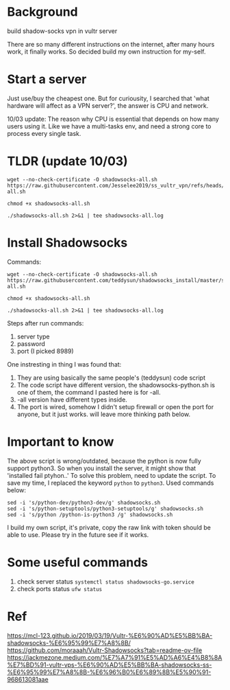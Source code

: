 # Background
build shadow-socks vpn in vultr server

There are so many different instructions on the internet, after many hours work, it finally works. So decided build my own instruction for my-self.

# Start a server
Just use/buy the cheapest one. But for curiousity, I searched that 'what hardware will affect as a VPN server?', the answer is CPU and network.

10/03 update: 
The reason why CPU is essential that depends on how many users using it. Like we have a multi-tasks env, and need a strong core to process every single task.

# TLDR (update 10/03)
```
wget --no-check-certificate -O shadowsocks-all.sh https://raw.githubusercontent.com/Jesselee2019/ss_vultr_vpn/refs/heads/main/shadowsocks-all.sh

chmod +x shadowsocks-all.sh

./shadowsocks-all.sh 2>&1 | tee shadowsocks-all.log
```

# Install Shadowsocks
Commands:
```
wget --no-check-certificate -O shadowsocks-all.sh https://raw.githubusercontent.com/teddysun/shadowsocks_install/master/shadowsocks-all.sh

chmod +x shadowsocks-all.sh

./shadowsocks-all.sh 2>&1 | tee shadowsocks-all.log
```

Steps after run commands:
1. server type
2. password
3. port (I picked 8989)

One instresting in thing I was found that:
1. They are using basically the same people's (teddysun) code script
2. The code script have different version, the shadowsocks-python.sh is one of them, the command I pasted here is for -all.
3. -all version have different types inside.
4. The port is wired, somehow I didn't setup firewall or open the port for anyone, but it just works. will leave more thinking path below.

# Important to know
The above script is wrong/outdated, because the python is now fully support python3. So when you install the server, it might show that 'installed fail ptyhon..'
To solve this problem, need to update the script. To save my time, I replaced the keyword `python` to `python3`.
Used commands below:
```
sed -i 's/python-dev/python3-dev/g' shadowsocks.sh
sed -i 's/python-setuptools/python3-setuptools/g' shadowsocks.sh
sed -i 's/python /python-is-python3 /g' shadowsocks.sh
```

I build my own script, it's private, copy the raw link with token should be able to use. Please try in the future see if it works.

# Some useful commands
1. check server status
   `systemctl status shadowsocks-go.service`
2. check ports status
   `ufw status`

# Ref
https://mcl-123.github.io/2019/03/19/Vultr-%E6%90%AD%E5%BB%BA-shadowsocks-%E6%95%99%E7%A8%8B/
https://github.com/moraaah/Vultr-Shadowsocks?tab=readme-ov-file
https://jackmezone.medium.com/%E7%A7%91%E5%AD%A6%E4%B8%8A%E7%BD%91-vultr-vps-%E6%90%AD%E5%BB%BA-shadowsocks-ss-%E6%95%99%E7%A8%8B-%E6%96%B0%E6%89%8B%E5%90%91-968613081aae
